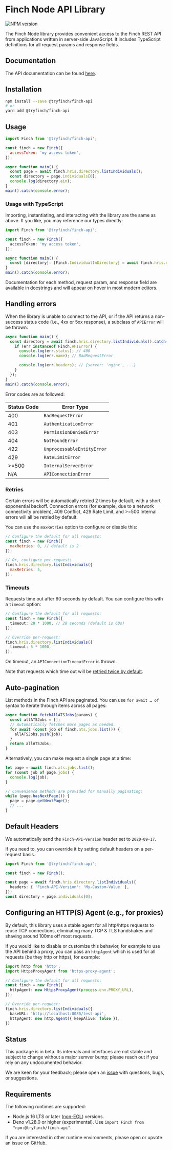 # Finch Node API Library

[![NPM version](https://img.shields.io/npm/v/@tryfinch/finch-api.svg)](https://npmjs.org/package/@tryfinch/finch-api)

The Finch Node library provides convenient access to the Finch REST API from applications written in server-side JavaScript.
It includes TypeScript definitions for all request params and response fields.

## Documentation

The API documentation can be found [here](https://developer.tryfinch.com/).

## Installation

```sh
npm install --save @tryfinch/finch-api
# or
yarn add @tryfinch/finch-api
```

## Usage

```js
import Finch from '@tryfinch/finch-api';

const finch = new Finch({
  accessToken: 'my access token',
});

async function main() {
  const page = await finch.hris.directory.listIndividuals();
  const directory = page.individuals[0];
  console.log(directory.ein);
}
main().catch(console.error);
```

### Usage with TypeScript

Importing, instantiating, and interacting with the library are the same as above.
If you like, you may reference our types directly:

```ts
import Finch from '@tryfinch/finch-api';

const finch = new Finch({
  accessToken: 'my access token',
});

async function main() {
  const [directory]: [Finch.IndividualInDirectory] = await finch.hris.directory.listIndividuals();
}
main().catch(console.error);
```

Documentation for each method, request param, and response field are available in docstrings and will appear on hover in most modern editors.

## Handling errors

When the library is unable to connect to the API,
or if the API returns a non-success status code (i.e., 4xx or 5xx response),
a subclass of `APIError` will be thrown:

```ts
async function main() {
  const directory = await finch.hris.directory.listIndividuals().catch((err) => {
    if (err instanceof Finch.APIError) {
      console.log(err.status); // 400
      console.log(err.name); // BadRequestError

      console.log(err.headers); // {server: 'nginx', ...}
    }
  });
}
main().catch(console.error);
```

Error codes are as followed:

| Status Code | Error Type                 |
| ----------- | -------------------------- |
| 400         | `BadRequestError`          |
| 401         | `AuthenticationError`      |
| 403         | `PermissionDeniedError`    |
| 404         | `NotFoundError`            |
| 422         | `UnprocessableEntityError` |
| 429         | `RateLimitError`           |
| >=500       | `InternalServerError`      |
| N/A         | `APIConnectionError`       |

### Retries

Certain errors will be automatically retried 2 times by default, with a short exponential backoff.
Connection errors (for example, due to a network connectivity problem), 409 Conflict, 429 Rate Limit,
and >=500 Internal errors will all be retried by default.

You can use the `maxRetries` option to configure or disable this:

<!-- prettier-ignore -->
```js
// Configure the default for all requests:
const finch = new Finch({
  maxRetries: 0, // default is 2
});

// Or, configure per-request:
finch.hris.directory.listIndividuals({
  maxRetries: 5,
});
```

### Timeouts

Requests time out after 60 seconds by default. You can configure this with a `timeout` option:

<!-- prettier-ignore -->
```ts
// Configure the default for all requests:
const finch = new Finch({
  timeout: 20 * 1000, // 20 seconds (default is 60s)
});

// Override per-request:
finch.hris.directory.listIndividuals({
  timeout: 5 * 1000,
});
```

On timeout, an `APIConnectionTimeoutError` is thrown.

Note that requests which time out will be [retried twice by default](#retries).

## Auto-pagination

List methods in the Finch API are paginated.
You can use `for await … of` syntax to iterate through items across all pages:

```ts
async function fetchAllATSJobs(params) {
  const allATSJobs = [];
  // Automatically fetches more pages as needed.
  for await (const job of finch.ats.jobs.list()) {
    allATSJobs.push(job);
  }
  return allATSJobs;
}
```

Alternatively, you can make request a single page at a time:

```ts
let page = await finch.ats.jobs.list();
for (const job of page.jobs) {
  console.log(job);
}

// Convenience methods are provided for manually paginating:
while (page.hasNextPage()) {
  page = page.getNextPage();
  // ...
}
```

## Default Headers

We automatically send the `Finch-API-Version` header set to `2020-09-17`.

If you need to, you can override it by setting default headers on a per-request basis.

```ts
import Finch from '@tryfinch/finch-api';

const finch = new Finch();

const page = await finch.hris.directory.listIndividuals({
  headers: { 'Finch-API-Version': 'My-Custom-Value' },
});
const directory = page.individuals[0];
```

## Configuring an HTTP(S) Agent (e.g., for proxies)

By default, this library uses a stable agent for all http/https requests to reuse TCP connections, eliminating many TCP & TLS handshakes and shaving around 100ms off most requests.

If you would like to disable or customize this behavior, for example to use the API behind a proxy, you can pass an `httpAgent` which is used for all requests (be they http or https), for example:

<!-- prettier-ignore -->
```ts
import http from 'http';
import HttpsProxyAgent from 'https-proxy-agent';

// Configure the default for all requests:
const finch = new Finch({
  httpAgent: new HttpsProxyAgent(process.env.PROXY_URL),
});

// Override per-request:
finch.hris.directory.listIndividuals({
  baseURL: 'http://localhost:8080/test-api',
  httpAgent: new http.Agent({ keepAlive: false }),
})
```

## Status

This package is in beta. Its internals and interfaces are not stable
and subject to change without a major semver bump;
please reach out if you rely on any undocumented behavior.

We are keen for your feedback; please open an [issue](https://www.github.com/Finch-API/finch-api-node/issues) with questions, bugs, or suggestions.

## Requirements

The following runtimes are supported:

- Node.js 16 LTS or later ([non-EOL](https://endoflife.date/nodejs)) versions.
- Deno v1.28.0 or higher (experimental).
  Use `import Finch from "npm:@tryfinch/finch-api"`.

If you are interested in other runtime environments, please open or upvote an issue on GitHub.
